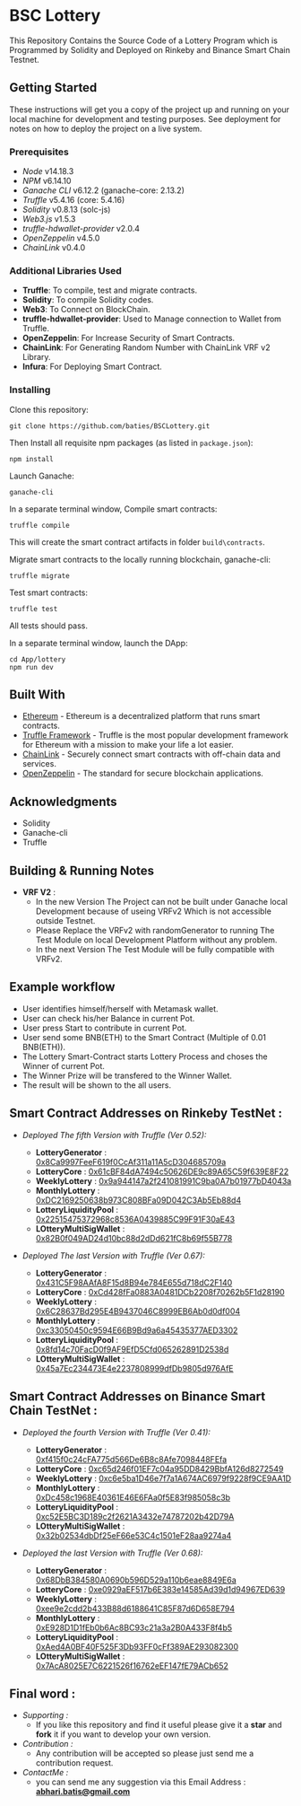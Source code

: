 # BSC Lottery 

This Repository Contains the Source Code of a Lottery Program which is Programmed by Solidity and Deployed on Rinkeby and Binance Smart Chain Testnet. 

## Getting Started

These instructions will get you a copy of the project up and running on your local machine for development and testing purposes. See deployment for notes on how to deploy the project on a live system.

### Prerequisites

* *Node* v14.18.3
* *NPM* v6.14.10
* *Ganache CLI* v6.12.2 (ganache-core: 2.13.2)
* *Truffle* v5.4.16 (core: 5.4.16)
* *Solidity* v0.8.13 (solc-js)
* *Web3.js* v1.5.3
* *truffle-hdwallet-provider* v2.0.4
* *OpenZeppelin* v4.5.0
* *ChainLink* v0.4.0

### Additional Libraries Used

-  **Truffle**: To compile, test and migrate contracts.
-  **Solidity**: To compile Solidity codes.  
-  **Web3**: To Connect on BlockChain.
-  **truffle-hdwallet-provider**: Used to Manage connection to Wallet from Truffle.
-  **OpenZeppelin**: For Increase Security of Smart Contracts.
-  **ChainLink**: For Generating Random Number with ChainLink VRF v2 Library.
-  **Infura**: For Deploying Smart Contract.


### Installing

Clone this repository:

```
git clone https://github.com/baties/BSCLottery.git
```

Then Install all requisite npm packages (as listed in ```package.json```):

```
npm install
```

Launch Ganache:

```
ganache-cli 
```

In a separate terminal window, Compile smart contracts:

```
truffle compile
```

This will create the smart contract artifacts in folder ```build\contracts```.

Migrate smart contracts to the locally running blockchain, ganache-cli:

```
truffle migrate
```

Test smart contracts:

```
truffle test
```

All tests should pass.


In a separate terminal window, launch the DApp:

```
cd App/lottery
npm run dev
```

## Built With

* [Ethereum](https://www.ethereum.org/) - Ethereum is a decentralized platform that runs smart contracts.
* [Truffle Framework](http://truffleframework.com/) - Truffle is the most popular development framework for Ethereum with a mission to make your life a lot easier.
* [ChainLink](https://chain.link/) - Securely connect smart contracts with off-chain data and services.
* [OpenZeppelin](https://www.openzeppelin.com/) - The standard for secure blockchain applications.

## Acknowledgments

* Solidity  
* Ganache-cli
* Truffle

## Building & Running Notes 
* **VRF V2** :
    - In the new Version The Project can not be built under Ganache local Development because of useing VRFv2 Which is not accessible outside Testnet.
    - Please Replace the VRFv2 with randomGenerator to running The Test Module on local Development Platform without any problem. 
    - In the next Version The Test Module will be fully compatible with VRFv2.

## Example workflow

* User identifies himself/herself with Metamask wallet.
* User can check his/her Balance in current Pot.
* User press Start to contribute in current Pot.
* User send some BNB(ETH) to the Smart Contract (Multiple of 0.01 BNB(ETH)).
* The Lottery Smart-Contract starts Lottery Process and choses the Winner of current Pot.   
* The Winner Prize will be transfered to the Winner Wallet.
* The result will be shown to the all users.

## Smart Contract Addresses on Rinkeby TestNet :

* *Deployed The fifth Version with Truffle (Ver 0.52):*
    - **LotteryGenerator** : [0x8Ca9997FeeF619f0CcAf311a11A5cD304685709a](https://rinkeby.etherscan.io/address/0x8Ca9997FeeF619f0CcAf311a11A5cD304685709a)
    - **LotteryCore** : [0x61cBF84dA7494c50626DE9c89A65C59f639E8F22](https://rinkeby.etherscan.io/address/0x61cBF84dA7494c50626DE9c89A65C59f639E8F22)
    - **WeeklyLottery** : [0x9a944147a2f241081991C9ba0A7b01977bD4043a](https://rinkeby.etherscan.io/address/0x9a944147a2f241081991C9ba0A7b01977bD4043a)
    - **MonthlyLottery** : [0xDC2169250638b973C808BFa09D042C3Ab5Eb88d4](https://rinkeby.etherscan.io/address/0xDC2169250638b973C808BFa09D042C3Ab5Eb88d4)
    - **LotteryLiquidityPool** : [0x22515475372968c8536A0439885C99F91F30aE43](https://rinkeby.etherscan.io/address/0x22515475372968c8536A0439885C99F91F30aE43)
    - **LOtteryMultiSigWallet** : [0x82B0f049AD24d10bc88d2dDd621fC8b69f55B778](https://rinkeby.etherscan.io/address/0x82B0f049AD24d10bc88d2dDd621fC8b69f55B778)

* *Deployed The last Version with Truffle (Ver 0.67):*
    - **LotteryGenerator** : [0x431C5F98AAfA8F15d8B94e784E655d718dC2F140](https://rinkeby.etherscan.io/address/0x431C5F98AAfA8F15d8B94e784E655d718dC2F140)
    - **LotteryCore** : [0xCd428fFa0883A0481DCb2208f70262b5F1d28190](https://rinkeby.etherscan.io/address/0xCd428fFa0883A0481DCb2208f70262b5F1d28190)
    - **WeeklyLottery** : [0x6C28637Bd295E4B9437046C8999EB6Ab0d0df004](https://rinkeby.etherscan.io/address/0x6C28637Bd295E4B9437046C8999EB6Ab0d0df004)
    - **MonthlyLottery** : [0xc33050450c9594E66B9Bd9a6a45435377AED3302](https://rinkeby.etherscan.io/address/0xc33050450c9594E66B9Bd9a6a45435377AED3302)
    - **LotteryLiquidityPool** : [0x8fd14c70FacD0f9AF9EfD5Cfd065262891D2538d](https://rinkeby.etherscan.io/address/0x8fd14c70FacD0f9AF9EfD5Cfd065262891D2538d)
    - **LOtteryMultiSigWallet** : [0x45a7Ec234473E4e2237808999dfDb9805d976AfE](https://rinkeby.etherscan.io/address/0x45a7Ec234473E4e2237808999dfDb9805d976AfE)

## Smart Contract Addresses on Binance Smart Chain TestNet :

* *Deployed the fourth Version with Truffle (Ver 0.41):*
    - **LotteryGenerator** : [0xf415f0c24cFA775d566De6B8c8Afe7098448FEfa](https://testnet.bscscan.com/address/0xf415f0c24cFA775d566De6B8c8Afe7098448FEfa)
    - **LotteryCore** : [0xc65d246f01EF7c04a95DD8429BbfA126d8272549](https://testnet.bscscan.com/address/0xc65d246f01EF7c04a95DD8429BbfA126d8272549)
    - **WeeklyLottery** : [0xc6e5ba1D46e7f7a1A674AC6979f9228f9CE9AA1D](https://testnet.bscscan.com/address/0xc6e5ba1D46e7f7a1A674AC6979f9228f9CE9AA1D)
    - **MonthlyLottery** : [0xDc458c1968E40361E46E6FAa0f5E83f985058c3b](https://testnet.bscscan.com/address/0xDc458c1968E40361E46E6FAa0f5E83f985058c3b)
    - **LotteryLiquidityPool** : [0xc52E5BC3D189c2f2621A3432e74787202b42D79A](https://testnet.bscscan.com/address/0xc52E5BC3D189c2f2621A3432e74787202b42D79A)
    - **LOtteryMultiSigWallet** : [0x32b02534dbDf25eF66e53C4c1501eF28aa9274a4](https://testnet.bscscan.com/address/0x32b02534dbDf25eF66e53C4c1501eF28aa9274a4)

* *Deployed the last Version with Truffle (Ver 0.68):*
    - **LotteryGenerator** : [0x68DbB384580A0690b596D529a110b6eae8849E6a](https://testnet.bscscan.com/address/0x68DbB384580A0690b596D529a110b6eae8849E6a)
    - **LotteryCore** : [0xe0929aEF517b6E383e14585Ad39d1d94967ED639](https://testnet.bscscan.com/address/0xe0929aEF517b6E383e14585Ad39d1d94967ED639)
    - **WeeklyLottery** : [0xee9e2cdd2b433B88d6188641C85F87d6D658E794](https://testnet.bscscan.com/address/0xee9e2cdd2b433B88d6188641C85F87d6D658E794)
    - **MonthlyLottery** : [0xE928D1D1fEb0b6Ac8BC93c21a3a2B0A433F8f4b5](https://testnet.bscscan.com/address/0xE928D1D1fEb0b6Ac8BC93c21a3a2B0A433F8f4b5)
    - **LotteryLiquidityPool** : [0xAed4A0BF40F525F3Db93FF0cFf389AE293082300](https://testnet.bscscan.com/address/0xAed4A0BF40F525F3Db93FF0cFf389AE293082300)
    - **LOtteryMultiSigWallet** : [0x7AcA8025E7C6221526f16762eEF147fE79ACb652](https://testnet.bscscan.com/address/0x7AcA8025E7C6221526f16762eEF147fE79ACb652)

## Final word :

* *Supporting :*
    - If you like this repository and find it useful please give it a **star** and **fork** it if you want to develop your own version.
* *Contribution :*
    - Any contribution will be accepted so please just send me a contribution request.
* *ContactMe :*
    - you can send me any suggestion via this Email Address : **abhari.batis@gmail.com** 



